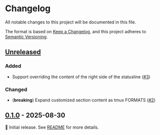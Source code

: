# Changelog

All notable changes to this project will be documented in this file.

The format is based on [Keep a Changelog](https://keepachangelog.com/en/1.1.0/),
and this project adheres to
[Semantic Versioning](https://semver.org/spec/v2.0.0.html).

<!--
Here's a template for each release section. This file should only include updates
that are noticeable to end users between two releases. For developers, this project
follows <https://www.conventionalcommits.org/en/v1.0.0/> to track changes.

## [1.0.0] - YYYY-MM-DD

### Added

- (**breaking**) Always place breaking changes at the top of each subsection.
- Append other changes in chronological order under the appropriate subsection.
- Additionally, you may use `{{variable name}}` as a placeholder for the value
  of a named variable, which includes:
  - `PRNUM`: the number of the pull request
  - `DATE`: the date in `YYYY-MM-DD` format whenever the pull request is updated

### Changed

### Deprecated

### Removed

### Fixed

### Security

[1.0.0]: https://github.com/user/repo/compare/v0.0.0..v1.0.0
-->

## [Unreleased]

### Added

- Support overriding the content of the right side of the statusline ([#3])

### Changed

- (**breaking**) Expand customized section content as tmux FORMATS ([#2])

[#2]: https://github.com/loichyan/tmux-base16/pull/2
[#3]: https://github.com/loichyan/tmux-base16/pull/3

## [0.1.0] - 2025-08-30

🎉 Initial release. See
[README](https://github.com/loichyan/tmux-base16/blob/v0.1.0/README.md) for more
details.

[0.1.0]: https://github.com/loichyan/tmux-base16/tree/v0.1.0
[Unreleased]: https://github.com/loichyan/tmux-base16/compare/v0.1.0..HEAD
